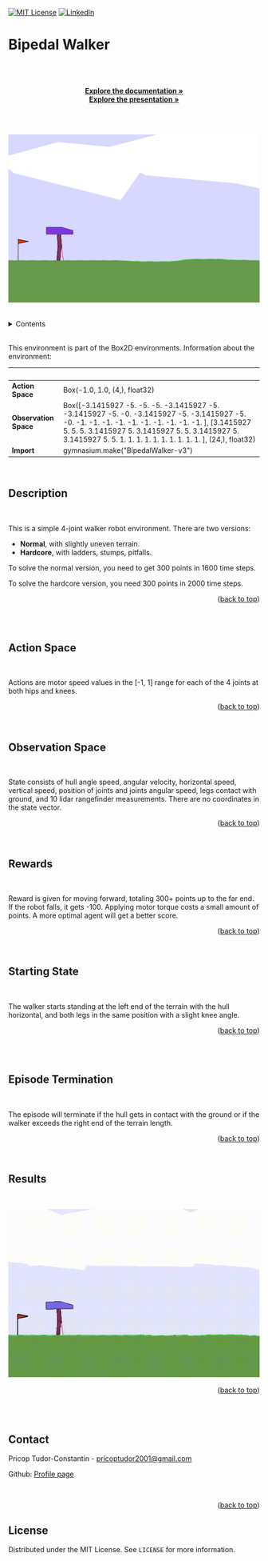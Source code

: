 <a name="readme-top"></a>

[![MIT License][license-shield]][license-url]
[![LinkedIn][linkedin-shield]][linkedin-url]

# <b>Bipedal Walker</b>

<!-- PROJECT DETAILS -->
<br />
<div align="center">
  <p align="center">
    <br />
    <a href="https://github.com/pricoptudor/ATNN_PricopTudor/FinalProject/blob/main/ATNN%20-%20final.pdf"><strong>Explore the documentation »</strong></a>
    <br />
    <a href="https://prezi.com/view/Bzw4hX0gAgllLSpuzYu7/"><strong>Explore the presentation »</strong></a>  
    <br />
    <br />
  </p>
</div>

<br />

![environment](./Images/bipedal_walker.gif)

<br />

<!-- TABLE OF CONTENTS -->
<details>
  <summary>Contents</summary>
  <ol>
    <li><a href="#description">Description</a></li>
    <li><a href="#action-space">Action Space</a></li>
    <li><a href="#observation-space">Observation Space</a></li>
    <li><a href="#rewards">Rewards</a></li>
    <li><a href="#starting-state">Starting State</a></li>
    <li><a href="#episode-termination">Episode Termination</a></li>
    <li><a href="#results">Results</a></li>
    <li><a href="#contact">Contact</a></li>
  </ol>
  <br />
</details>

<br />

This environment is part of the Box2D environments.
Information about the environment:

| &nbsp;     |            |
|------------|------------|
| <b>Action Space</b>  | 	Box(-1.0, 1.0, (4,), float32)    |
| <b>Observation Space</b>  | Box([-3.1415927 -5. -5. -5. -3.1415927 -5. -3.1415927 -5. -0. -3.1415927 -5. -3.1415927 -5. -0. -1. -1. -1. -1. -1. -1. -1. -1. -1. -1. ], [3.1415927 5. 5. 5. 3.1415927 5. 3.1415927 5. 5. 3.1415927 5. 3.1415927 5. 5. 1. 1. 1. 1. 1. 1. 1. 1. 1. 1. ], (24,), float32)     |
| <b>Import</b>  | gymnasium.make("BipedalWalker-v3")     |

<br />

## Description

<br />

This is a simple 4-joint walker robot environment. There are two versions:
+ <b>Normal</b>, with slightly uneven terrain.
+ <b>Hardcore</b>, with ladders, stumps, pitfalls.

To solve the normal version, you need to get 300 points in 1600 time steps. 

To solve the hardcore version, you need 300 points in 2000 time steps.

<p align="right">(<a href="#readme-top">back to top</a>)</p>

<br /><br />

## Action Space

<br />

Actions are motor speed values in the [-1, 1] range for each of the 4 joints at both hips and knees.

<p align="right">(<a href="#readme-top">back to top</a>)</p>

<br />

## Observation Space

<br />

State consists of hull angle speed, angular velocity, horizontal speed, vertical speed, position of joints and joints angular speed, legs contact with ground, and 10 lidar rangefinder measurements. There are no coordinates in the state vector.

<p align="right">(<a href="#readme-top">back to top</a>)</p>

<br />

## Rewards

<br />

Reward is given for moving forward, totaling 300+ points up to the far end. If the robot falls, it gets -100. Applying motor torque costs a small amount of points. A more optimal agent will get a better score.

<p align="right">(<a href="#readme-top">back to top</a>)</p>

<br />

## Starting State

<br />

The walker starts standing at the left end of the terrain with the hull horizontal, and both legs in the same position with a slight knee angle.

<p align="right">(<a href="#readme-top">back to top</a>)</p>

<br /><br />

## Episode Termination

<br />

The episode will terminate if the hull gets in contact with the ground or if the walker exceeds the right end of the terrain length.

<p align="right">(<a href="#readme-top">back to top</a>)</p>

<br />

## Results

<br />

![walking](./Images/bipedalwalker.gif)

<p align="right">(<a href="#readme-top">back to top</a>)</p>

<br />
<br />

<!-- CONTACT -->
## Contact

Pricop Tudor-Constantin - pricoptudor2001@gmail.com

Github: [Profile page](https://github.com/pricoptudor)


<br/>

<p align="right">(<a href="#readme-top">back to top</a>)</p>



<!-- LICENSE -->
## License

Distributed under the MIT License. See `LICENSE` for more information.

<!-- MARKDOWN LINKS & IMAGES -->
[license-shield]: https://img.shields.io/github/license/pricoptudor/ATNN_PricopTudor/FinalProject.svg?style=for-the-badge
[license-url]: https://github.com/pricoptudor/ATNN_PricopTudor/FinalProject/blob/main/LICENSE
[linkedin-shield]: https://img.shields.io/badge/-LinkedIn-black.svg?style=for-the-badge&logo=linkedin&colorB=555
[linkedin-url]: https://www.linkedin.com/in/tudorc-pricop/